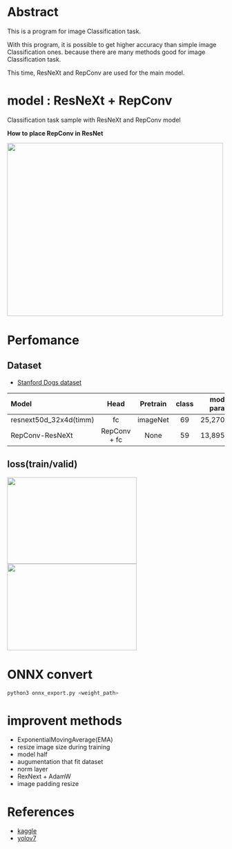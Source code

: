 # Abstract

This is a program for image Classification task.

With this program, it is possible to get higher accuracy than simple image Classification ones.
because there are many methods good for image Classification task.

This time, ResNeXt and RepConv are used for the main model.

# model : ResNeXt + RepConv
Classification task sample with ResNeXt and RepConv model 

<b>How to place RepConv in ResNet</b>

<img src="https://github.com/madara-tribe/onnxed-RepConv-ResNeXt/assets/48679574/52a55d59-6108-43ec-aa13-c35f514cd8c8" width="500px" height="400px"/>

# Perfomance

## Dataset
- [Stanford Dogs dataset](http://vision.stanford.edu/aditya86/ImageNetDogs/)

| Model | Head | Pretrain | class | model param | accuracy |
| :---         |     :---:      |     :---:      |     :---:      |     :---:      |         ---: |
| resnext50d_32x4d(timm) | fc | imageNet |69|25,270,000|74.09%|
| RepConv-ResNeXt | RepConv + fc | None |59|13,895,408|79.55%|

## loss(train/valid)
<img src="https://github.com/madara-tribe/onnxed-RepConv-ResNeXt/assets/48679574/ee856f28-91d1-4320-ba62-77fcfa941aa9" width="300px" height="200px"/><img src="https://github.com/madara-tribe/onnxed-RepConv-ResNeXt/assets/48679574/34ae5fe6-f8c6-4e1b-b75a-3f08df1599fa" width="300px" height="200px"/>


# ONNX convert
```bash
python3 onnx_export.py <weight_path>
```

# improvent methods
- ExponentialMovingAverage(EMA)
- resize image size during training
- model half
- augumentation that fit dataset
- norm layer
- RexNext + AdamW
- image padding resize

# References
- [kaggle](https://www.kaggle.com/code/nachiket273/pytorch-resnetrs50-ema-wandb)
- [yolov7](https://github.com/WongKinYiu/yolov7)
